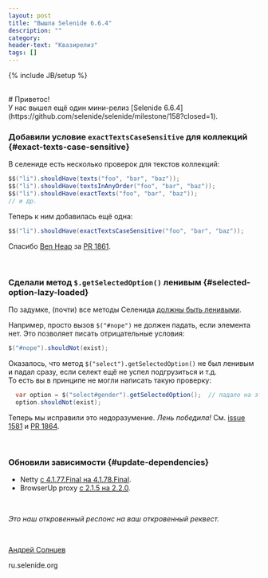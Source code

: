 ```yaml
---
layout: post
title: "Вышла Selenide 6.6.4"
description: ""
category:
header-text: "Квазирелиз"
tags: []
---
```

{% include JB/setup %}

<br>
# Приветос!

<br>
У нас вышел ещё один мини-релиз [Selenide 6.6.4](https://github.com/selenide/selenide/milestone/158?closed=1).


### Добавили условие `exactTextsCaseSensitive` для коллекций {#exact-texts-case-sensitive}

В селениде есть несколько проверок для текстов коллекций:
```java
$$("li").shouldHave(texts("foo", "bar", "baz"));
$$("li").shouldHave(textsInAnyOrder("foo", "bar", "baz"));
$$("li").shouldHave(exactTexts("foo", "bar", "baz"));
// и др.
```

Теперь к ним добавилась ещё одна:
```java
$$("li").shouldHave(exactTextsCaseSensitive("foo", "bar", "baz"));
```

Спасибо [Ben Heap](https://github.com/ben-nc2) за [PR 1861](https://github.com/selenide/selenide/pull/1861).

<br>

### Сделали метод `$.getSelectedOption()` ленивым {#selected-option-lazy-loaded}

По задумке, (почти) все методы Селенида [должны быть ленивыми](https://github.com/selenide/selenide/wiki/Lazy-loading).

Например, просто вызов `$("#nope")` не должен падать, если элемента нет. Это позволяет писать отрицательные условия:
```java
$("#nope").shouldNot(exist);
```

Оказалось, что метод `$("select").getSelectedOption()` не был ленивым и падал сразу, если селект ещё не успел подгрузиться и т.д.  
То есть вы в принципе не могли написать такую проверку:
```java
  var option = $("select#gender").getSelectedOption();  // падало на этом шаге
  option.shouldNot(exist);
```

Теперь мы исправили это недоразумение. _Лень победила!_
См. [issue 1581](https://github.com/selenide/selenide/issues/1581) и [PR 1864](https://github.com/selenide/selenide/pull/1864).

<br>

### Обновили зависимости {#update-dependencies}

* Netty [с 4.1.77.Final на 4.1.78.Final](https://github.com/selenide/selenide/pull/1857).
* BrowserUp proxy [с 2.1.5 на 2.2.0](https://github.com/selenide/selenide/pull/1860).

<br>

_Это наш откровенный респонс на ваш откровенный реквест._

<br>

[Андрей Солнцев](http://asolntsev.github.io/)

ru.selenide.org
